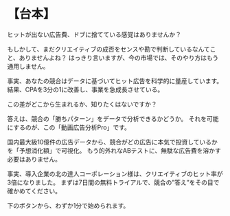 # 【台本】

ヒットが出ない広告費、ドブに捨てている感覚はありませんか？

もしかして、まだクリエイティブの成否をセンスや勘で判断しているなんてこと、ありませんよね？
はっきり言いますが、今の市場では、そのやり方はもう通用しません。

事実、あなたの競合はデータに基づいてヒット広告を科学的に量産しています。
結果、CPAを3分の1に改善し、事業を急成長させている。

この差がどこから生まれるか、知りたくはないですか？

答えは、競合の「勝ちパターン」をデータで分析できるかどうか。
それを可能にするのが、この「動画広告分析Pro」です。

国内最大級10億件の広告データから、競合がどの広告に本気で投資しているかを「予想消化額」で可視化。
もう的外れなABテストに、無駄な広告費を溶かす必要はありません。

事実、導入企業の北の達人コーポレーション様は、クリエイティブのヒット率が3倍になりました。
まずは7日間の無料トライアルで、競合の”答え”をその目で確かめてください。

下のボタンから、わずか1分で始められます。
